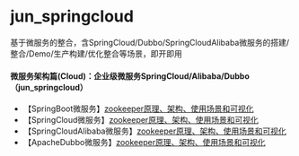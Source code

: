 # jun_springcloud
基于微服务的整合，含SpringCloud/Dubbo/SpringCloudAlibaba微服务的搭建/整合/Demo/生产构建/优化整合等场景，即开即用


#### 微服务架构篇(Cloud)：企业级微服务SpringCloud/Alibaba/Dubbo（jun_springcloud）
- 【SpringBoot微服务】[zookeeper原理、架构、使用场景和可视化](https://github.com/wujun728/jun_springcloud)
- 【SpringCloud微服务】[zookeeper原理、架构、使用场景和可视化](https://github.com/wujun728/jun_springcloud)
- 【SpringCloudAlibaba微服务】[zookeeper原理、架构、使用场景和可视化](https://github.com/wujun728/jun_springcloud)
- 【ApacheDubbo微服务】[zookeeper原理、架构、使用场景和可视化](https://github.com/wujun728/jun_springcloud)

